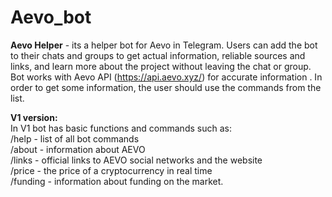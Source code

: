 # Aevo_bot
**Aevo Helper** - its a helper bot for Aevo in Telegram. Users can add the bot to their chats and groups to get actual information, reliable sources and links, and learn more about the project without leaving the chat or group. Bot works with Aevo API (https://api.aevo.xyz/) for accurate information . In order to get some information, the user should use the commands from the list.

**V1 version:**  
In V1 bot has basic functions and commands such as:  
/help - list of all bot commands  
/about - information about AEVO  
/links - official links to AEVO social networks and the website  
/price - the price of a cryptocurrency in real time  
/funding -  information about funding on the market.  
